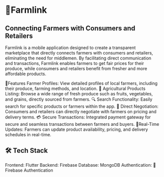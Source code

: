 # 🌾Farmlink
## Connecting Farmers with Consumers and Retailers
Farmlink is a mobile application designed to create a transparent marketplace that directly connects farmers with consumers and retailers, eliminating the need for middlemen. By facilitating direct communication and transactions, Farmlink enables farmers to get fair prices for their produce, while consumers and retailers benefit from fresher and more affordable products.

🌟Features
Farmer Profiles: View detailed profiles of local farmers, including their produce, farming methods, and location.
🛒 Agricultural Products Listing: Browse a wide range of fresh produce such as fruits, vegetables, and grains, directly sourced from farmers.
🔍 Search Functionality: Easily search for specific products or farmers within the app.
💬 Direct Negotiation: Consumers and retailers can directly negotiate with farmers on pricing and delivery terms.
💳 Secure Transactions: Integrated payment gateway for secure and seamless transactions between farmers and buyers.
📱Real-Time Updates: Farmers can update product availability, pricing, and delivery schedules in real-time.


## 🛠️ Tech Stack
Frontend: Flutter
Backend: Firebase
Database: MongoDB
Authentication:  🔐Firebase Authentication

